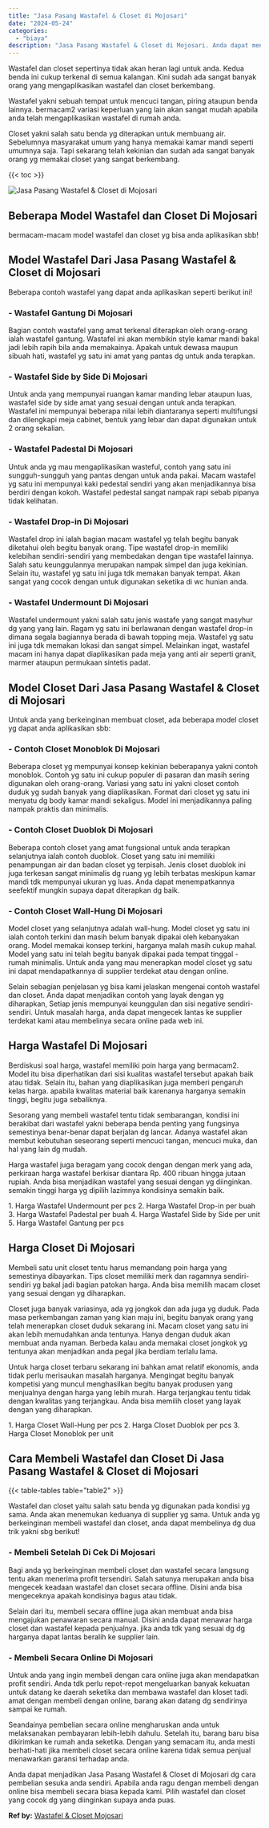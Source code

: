 ```yaml
---
title: "Jasa Pasang Wastafel & Closet di Mojosari"
date: "2024-05-24"
categories: 
  - "biaya"
description: "Jasa Pasang Wastafel & Closet di Mojosari. Anda dapat menjadikan Jasa Pasang Wastafel & Closet di Mojosari dg cara pembelian sesuka anda sendiri. Apabila and..."
---
```


Wastafel dan closet sepertinya tidak akan heran lagi untuk anda. Kedua benda ini cukup terkenal di semua kalangan. Kini sudah ada sangat banyak orang yang mengaplikasikan wastafel dan closet berkembang.

Wastafel yakni sebuah tempat untuk mencuci tangan, piring ataupun benda lainnya. bermacam2 variasi keperluan yang lain akan sangat mudah apabila anda telah mengaplikasikan wastafel di rumah anda.

Closet yakni salah satu benda yg diterapkan untuk membuang air. Sebelumnya masyarakat umum yang hanya memakai kamar mandi seperti umumnya saja. Tapi sekarang telah kekinian dan sudah ada sangat banyak orang yg memakai closet yang sangat berkembang.

{{< toc >}}

![Jasa Pasang Wastafel & Closet di Mojosari](/images/wastafel-closet-murah66.png)

## Beberapa Model Wastafel dan Closet Di Mojosari

bermacam-macam model wastafel dan closet yg bisa anda aplikasikan sbb!

## Model Wastafel Dari Jasa Pasang Wastafel & Closet di Mojosari

Beberapa contoh wastafel yang dapat anda aplikasikan seperti berikut ini!

### \- Wastafel Gantung Di Mojosari

Bagian contoh wastafel yang amat terkenal diterapkan oleh orang-orang ialah wastafel gantung. Wastafel ini akan membikin style kamar mandi bakal jadi lebih rapih bila anda memakainya. Apakah untuk dewasa maupun sibuah hati, wastafel yg satu ini amat yang pantas dg untuk anda terapkan.

### \- Wastafel Side by Side Di Mojosari

Untuk anda yang mempunyai ruangan kamar manding lebar ataupun luas, wastafel side by side amat yang sesuai dengan untuk anda terapkan. Wastafel ini mempunyai beberapa nilai lebih diantaranya seperti multifungsi dan dilengkapi meja cabinet, bentuk yang lebar dan dapat digunakan untuk 2 orang sekalian.

### \- Wastafel Padestal Di Mojosari

Untuk anda yg mau mengaplikasikan wasteful, contoh yang satu ini sungguh-sungguh yang pantas dengan untuk anda pakai. Macam wastafel yg satu ini mempunyai kaki pedestal sendiri yang akan menjadikannya bisa berdiri dengan kokoh. Wastafel pedestal sangat nampak rapi sebab pipanya tidak kelihatan.

### \- Wastafel Drop-in Di Mojosari

Wastafel drop ini ialah bagian macam wastafel yg telah begitu banyak diketahui oleh begitu banyak orang. Tipe wastafel drop-in memiliki kelebihan sendiri-sendiri yang membedakan dengan tipe wastafel lainnya. Salah satu keunggulannya merupakan nampak simpel dan juga kekinian. Selain itu, wastafel yg satu ini juga tdk memakan banyak tempat. Akan sangat yang cocok dengan untuk digunakan seketika di wc hunian anda.

### \- Wastafel Undermount Di Mojosari

Wastafel undermount yakni salah satu jenis wastafe yang sangat masyhur dg yang yang lain. Ragam yg satu ini berlawanan dengan wastafel drop-in dimana segala bagiannya berada di bawah topping meja. Wastafel yg satu ini juga tdk memakan lokasi dan sangat simpel. Melainkan ingat, wastafel macam ini hanya dapat diaplikasikan pada meja yang anti air seperti granit, marmer ataupun permukaan sintetis padat.

## Model Closet Dari Jasa Pasang Wastafel & Closet di Mojosari

Untuk anda yang berkeinginan membuat closet, ada beberapa model closet yg dapat anda aplikasikan sbb:

### \- Contoh Closet Monoblok Di Mojosari

Beberapa closet yg mempunyai konsep kekinian beberapanya yakni contoh monoblok. Contoh yg satu ini cukup populer di pasaran dan masih sering digunakan oleh orang-orang. Variasi yang satu ini yakni closet contoh duduk yg sudah banyak yang diaplikasikan. Format dari closet yg satu ini menyatu dg body kamar mandi sekaligus. Model ini menjadikannya paling nampak praktis dan minimalis.

### \- Contoh Closet Duoblok Di Mojosari

Beberapa contoh closet yang amat fungsional untuk anda terapkan selanjutnya ialah contoh duoblok. Closet yang satu ini memiliki penampungan air dan badan closet yg terpisah. Jenis closet duoblok ini juga terkesan sangat minimalis dg ruang yg lebih terbatas meskipun kamar mandi tdk mempunyai ukuran yg luas. Anda dapat menempatkannya seefektif mungkin supaya dapat diterapkan dg baik.

### \- Contoh Closet Wall-Hung Di Mojosari

Model closet yang selanjutnya adalah wall-hung. Model closet yg satu ini ialah contoh terkini dan masih belum banyak dipakai oleh kebanyakan orang. Model memakai konsep terkini, harganya malah masih cukup mahal. Model yang satu ini telah begitu banyak dipakai pada tempat tinggal - rumah minimalis. Untuk anda yang mau menerapkan model closet yg satu ini dapat mendapatkannya di supplier terdekat atau dengan online.

Selain sebagian penjelasan yg bisa kami jelaskan mengenai contoh wastafel dan closet. Anda dapat menjadikan contoh yang layak dengan yg diharapkan, Setiap jenis mempunyai keunggulan dan sisi negative sendiri-sendiri. Untuk masalah harga, anda dapat mengecek lantas ke supplier terdekat kami atau membelinya secara online pada web ini.

## Harga Wastafel Di Mojosari

Berdiskusi soal harga, wastafel memiliki poin harga yang bermacam2. Model itu bisa diperhatikan dari sisi kualitas wastafel tersebut apakah baik atau tidak. Selain itu, bahan yang diaplikasikan juga memberi pengaruh kelas harga. apabila kwalitas material baik karenanya harganya semakin tinggi, begitu juga sebaliknya.

Sesorang yang membeli wastafel tentu tidak sembarangan, kondisi ini berakibat dari wastafel yakni beberapa benda penting yang fungsinya semestinya benar-benar dapat berjalan dg lancar. Adanya wastafel akan membut kebutuhan seseorang seperti mencuci tangan, mencuci muka, dan hal yang lain dg mudah.

Harga wastafel juga beragam yang cocok dengan dengan merk yang ada, perkiraan harga wastafel berkisar diantara Rp. 400 ribuan hingga jutaan rupiah. Anda bisa menjadikan wastafel yang sesuai dengan yg diinginkan. semakin tinggi harga yg dipilih lazimnya kondisinya semakin baik.

1\. Harga Wastafel Undermount per pcs 2. Harga Wastafel Drop-in per buah 3. Harga Wastafel Padestal per buah 4. Harga Wastafel Side by Side per unit 5. Harga Wastafel Gantung per pcs

## Harga Closet Di Mojosari

Membeli satu unit closet tentu harus memandang poin harga yang semestinya dibayarkan. Tips closet memiliki merk dan ragamnya sendiri-sendiri yg bakal jadi bagian patokan harga. Anda bisa memilih macam closet yang sesuai dengan yg diharapkan.

Closet juga banyak variasinya, ada yg jongkok dan ada juga yg duduk. Pada masa perkembangan zaman yang kian maju ini, begitu banyak orang yang telah menerapkan closet duduk sekarang ini. Macam closet yang satu ini akan lebih memudahkan anda tentunya. Hanya dengan duduk akan membuat anda nyaman. Berbeda kalau anda memakai closet jongkok yg tentunya akan menjadikan anda pegal jika berdiam terlalu lama.

Untuk harga closet terbaru sekarang ini bahkan amat relatif ekonomis, anda tidak perlu merisaukan masalah harganya. Mengingat begitu banyak kompetisi yang muncul menghasilkan begitu banyak produsen yang menjualnya dengan harga yang lebih murah. Harga terjangkau tentu tidak dengan kwalitas yang terjangkau. Anda bisa memilih closet yang layak dengan yang diharapkan.

1\. Harga Closet Wall-Hung per pcs 2. Harga Closet Duoblok per pcs 3. Harga Closet Monoblok per unit

## Cara Membeli Wastafel dan Closet Di Jasa Pasang Wastafel & Closet di Mojosari

{{< table-tables table="table2" >}}

Wastafel dan closet yaitu salah satu benda yg digunakan pada kondisi yg sama. Anda akan menemukan keduanya di supplier yg sama. Untuk anda yg berkeinginan membeli wastafel dan closet, anda dapat membelinya dg dua trik yakni sbg berikut!

### \- Membeli Setelah Di Cek Di Mojosari

Bagi anda yg berkeinginan membeli closet dan wastafel secara langsung tentu akan menerima profit tersendiri. Salah satunya merupakan anda bisa mengecek keadaan wastafel dan closet secara offline. Disini anda bisa mengeceknya apakah kondisinya bagus atau tidak.

Selain dari itu, membeli secara offline juga akan membuat anda bisa mengajukan penawaran secara manual. Disini anda dapat menawar harga closet dan wastafel kepada penjualnya. jika anda tdk yang sesuai dg dg harganya dapat lantas beralih ke supplier lain.

### \- Membeli Secara Online Di Mojosari

Untuk anda yang ingin membeli dengan cara online juga akan mendapatkan profit sendiri. Anda tdk perlu repot-repot mengeluarkan banyak kekuatan untuk datang ke daerah seketika dan membawa wastafel dan kloset tadi. amat dengan membeli dengan online, barang akan datang dg sendirinya sampai ke rumah.

Seandainya pembelian secara online mengharuskan anda untuk melaksanakan pembayaran lebih-lebih dahulu. Setelah itu, barang baru bisa dikirimkan ke rumah anda seketika. Dengan yang semacam itu, anda mesti berhati-hati jika membeli closet secara online karena tidak semua penjual menawarkan garansi terhadap anda.

Anda dapat menjadikan Jasa Pasang Wastafel & Closet di Mojosari dg cara pembelian sesuka anda sendiri. Apabila anda ragu dengan membeli dengan online bisa membeli secara biasa kepada kami. Pilih wastafel dan closet yang cocok dg yang diinginkan supaya anda puas.

**Ref by:** [Wastafel & Closet Mojosari](https://id.wikipedia.org/wiki/Wastafel)

